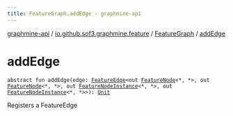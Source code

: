 ```yaml
---
title: FeatureGraph.addEdge - graphmine-api
---
```


[graphmine-api](../../index.html) / [io.github.sof3.graphmine.feature](../index.html) / [FeatureGraph](index.html) / [addEdge](./add-edge.html)

# addEdge

`abstract fun addEdge(edge: `[`FeatureEdge`](../-feature-edge/index.html)`<out `[`FeatureNode`](../-feature-node.html)`<*, *>, out `[`FeatureNode`](../-feature-node.html)`<*, *>, out `[`FeatureNodeInstance`](../-feature-node-instance/index.html)`<*, *>, out `[`FeatureNodeInstance`](../-feature-node-instance/index.html)`<*, *>>): `[`Unit`](https://kotlinlang.org/api/latest/jvm/stdlib/kotlin/-unit/index.html)

Registers a FeatureEdge

